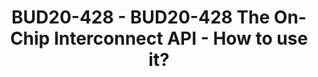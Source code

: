 ---
categories:
- bud20
description: The On-Chip Interconnect API is included into the Linux kernel since
  v5.1. The purpose of the talk is to give an introduction of this new framework and
  explain what are the problems that it solves. The talk will describe how it can
  be used on modern SoCs to dynamically tune the network-on-chip for the most optimal
  power consumption and performance. This will include code examples from platform
  drivers, consumer drivers and device-tree bindings.
image:
  featured: 'true'
  path: https://static.linaro.org/connect/bud20/images/BUD20-428.png
session_id: BUD20-428
session_speakers:
- speaker_bio: Using Linux for 20+ years and contributing to the kernel for 6+ years.
    Recently working on drivers for Qualcomm SoCs and power management related projects.
  speaker_company: Qualcomm
  speaker_image: http://avatars.sched.co/f/cb/7328764/avatar.jpg.320x320px.jpg?5da
  speaker_name: Georgi Djakov
  speaker_position: Software Engineer
  speaker_role: attendee, speaker
session_track: Linux Kernel
tag: session
tags: Linux Kernel
title: BUD20-428 - BUD20-428 The On-Chip Interconnect API - How to use it?
---
